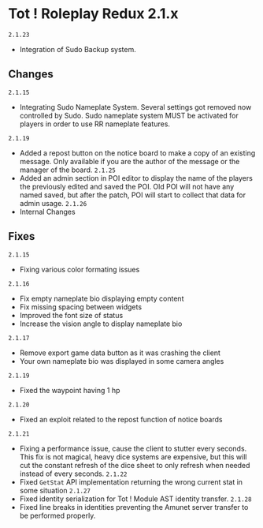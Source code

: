 # Tot ! Roleplay Redux 2.1.x
`2.1.23`
- Integration of Sudo Backup system.
## Changes
`2.1.15`
- Integrating Sudo Nameplate System. Several settings got removed now controlled by Sudo. Sudo nameplate system MUST be activated for players in order to use RR nameplate features.

`2.1.19`
- Added a repost button on the notice board to make a copy of an existing message. Only available if you are the author of the message or the manager of the board.
`2.1.25`
- Added an admin section in POI editor to display the name of the players the previously edited and saved the POI. Old POI will not have any named saved, but after the patch, POI will start to collect that data for admin usage.
`2.1.26`
- Internal Changes
## Fixes
`2.1.15`
- Fixing various color formating issues

`2.1.16`
- Fix empty nameplate bio displaying empty content
- Fix missing spacing between widgets
- Improved the font size of status
- Increase the vision angle to display nameplate bio

`2.1.17`
- Remove export game data button as it was crashing the client
- Your own nameplate bio was displayed in some camera angles

`2.1.19`
- Fixed the waypoint having 1 hp

`2.1.20`
- Fixed an exploit related to the repost function of notice boards

`2.1.21`
- Fixing a performance issue, cause the client to stutter every seconds. This fix is not magical, heavy dice systems are expensive, but this will cut the constant refresh of the dice sheet to only refresh when needed instead of every seconds.
`2.1.22`
- Fixed `GetStat` API implementation returning the wrong current stat in some situation
`2.1.27`
- Fixed identity serialization for Tot ! Module AST identity transfer. 
`2.1.28`
- Fixed line breaks in identities preventing the Amunet server transfer to be performed properly.